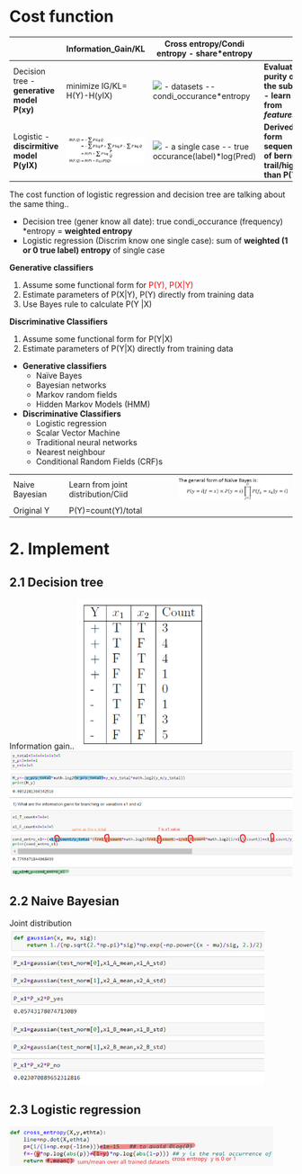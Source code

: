 # Cost function
|   | Information_Gain/KL  |  Cross entropy/Condi entropy - share*entropy  ||
|---|---|---|---|
| Decision tree - **generative model P(xy)** |minimize IG/KL= H(Y)-H(yIX) |![](https://miro.medium.com/max/1400/1*Fkcmkzp1uoML3fujNf2gYA.jpeg) - datasets -- condi_occurance*entropy |**Evaluate purity of the subset - learn from _features_**|
| Logistic - **discirmitive model P(yIX)**|![](.ML_images/ad94a2c2.png) |![](https://miro.medium.com/max/700/1*J7Q93nEPvsgo0K5fhJMPZQ.png) - a single case -- true occurance(label)*log(Pred)   |**Derived form sequence of bernulli' trail/higher than P(Y)**  |


The cost function of logistic regression and decision tree are talking about the same thing..
- Decision tree (gener know all date): true condi_occurance (frequency) *entropy = **weighted entropy**
- Logistic regression (Discrim know one single case): sum of **weighted (1 or 0 true label) entropy** of single case

**Generative classifiers**
1. Assume some functional form for <font color='red'>P(Y), P(X|Y)</font>
2. Estimate parameters of P(X|Y), P(Y) directly from training data
3. Use Bayes rule to calculate P(Y |X)

**Discriminative Classifiers**
1. Assume some functional form for P(Y|X)
2. Estimate parameters of P(Y|X) directly from training data

- **Generative classifiers**  
  - Naïve Bayes  
  - Bayesian networks
  - Markov random fields
  - Hidden Markov Models (HMM)
- **Discriminative Classifiers**
  - Logistic regression
  - Scalar Vector Machine
  - Traditional neural networks
  - Nearest neighbour
  - Conditional Random Fields (CRF)s

||||
|---|---|---|
|Naive Bayesian|Learn from joint distribution/Ciid|![](.4_6_Cost_function_images/999c179e.png)||
|Original Y   |P(Y)=count(Y)/total   |   |

# 2. Implement
## 2.1 Decision tree
Information gain..
![](.4_6_Cost_function_images/6c8685e1.png)
![](.4_6_Cost_function_images/3c32e4a2.png)

## 2.2 Naive Bayesian
Joint distribution
![](.4_6_Cost_function_images/7e021a3e.png)

## 2.3 Logistic regression
![](.4_6_Cost_function_images/7ec587ed.png)


